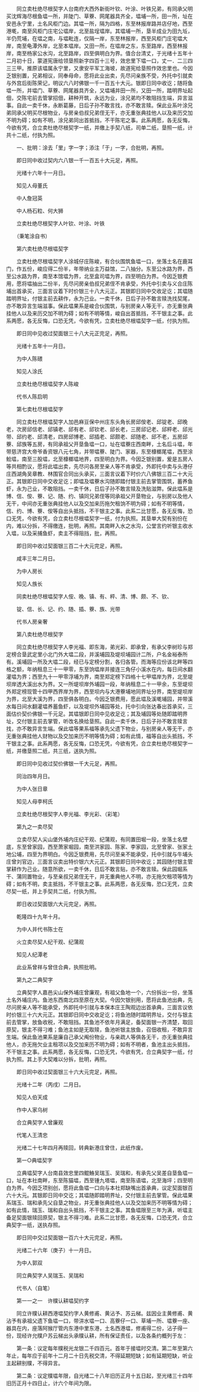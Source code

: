 <!-- { "loadSidebar": true } -->
　　同立卖杜绝尽根契字人台南府大西外新街叶钦、叶涂、叶铁兄弟，有同承父明买沈辉海尽根鱼塭一所，并陡门、草藔、网尾器具齐全，塭埔一所，田一所，址在安邑永宁里，土名风柜门边。其塭一所，隔为四格，东至林报岸路并店仔地，西至港墘，南至风柜门庄宅公塭岸，北至盐埕塭岸。其塭埔一所，垦半成业为田九坵，半仍荒埔，在塭之南，与塭毗连，仅隔一岸，东至林报岸，西至风柜门庄宅塭大岸，南至龟潭外岸，北至本塭岸。又田一所，在塭岸之东，东至路岸，西至林报岸，南至杨家公水沟，北至路岸，四至俱明白为界。值合台清丈，于光绪十五年十二月初十日，蒙道宪唐给领垦照新字四百十三号，效忠里下塭一口，丈一．二三四三三甲。推原该塭属永宁里，又隶安平军工海坡，故道宪给垦照作效忠里也。今因乏银别置，兄弟相议，同奉母命，愿将此业出卖，先尽问亲族不受，外托中引就卖与外宫后街陈荣记，明议六八时佛银一千一百五十大元。银即日同中收讫；随将鱼塭一所，并塭门、草藔、网尾器具齐全，又塭埔并田一所，又田一所，踏明界址起佃，交陈宅前去管掌招佃，耕种开筑，永远为业，涂兄弟均不敢阻挡生端，异言滋事。自此一卖千休，永断葛藤，日后子孙不敢言找，亦不敢言赎。保此业系叶涂兄弟同承父明买尽根物业，与房亲伯叔兄弟侄无干，亦无重张典挂他人以及来历交加不明为碍；如有不明，涂兄弟同出首抵挡，不干陈宅之事。此系两愿，各无反悔，今欲有凭，合立卖杜绝尽根契字一纸，并缴上手契八纸，司单二纸，垦照一纸，计共十二纸，付执为照。

　　一、批明：涂去「里」字一字；添注「于」一字，合批明，再照。

　　即日同中收过契内六八银一千一百五十大元足，再照。

　　光绪十六年十一月日。

　　知见人母董氏

　　中人詹冠英

　　中人杨石粒、何大狮

　　立卖杜绝尽根契字人叶钦、叶涂、叶铁

　　（秉笔涂自书）

　　第六卖杜绝尽根塭契字

　　立卖杜绝尽根塭契字人涂城仔庄陈峻，有合伙围筑鱼塭一口，坐落土名在鹿耳门，作五份，峻应得二份半，年带纳业主万益馆，二八抽分。东至公水路为界，西至公水路为界，南至本馆塭为界，北至盒司塭为界，四至明白为界。今因乏银费用，愿将塭抽出二份半，先尽问房亲伯叔兄弟侄不肯承受，外托中引卖与义合庄陈埔出首承买，三面言议着下时价银三十八大元正。其银即日同中交收足讫；其塭随踏明界址，付银主前去耕作，永为己业。一卖千休，日后子孙不敢言赎洗找契尾，亦不敢异言生端滋事。保此塭果系是峻合伙围筑，与别房亲人等无干，亦无重张典挂他人以及来历交加不明为碍；如有不明等情，峻自出首抵挡，不干银主之事。此系两愿，各无反悔，口恐无凭，今欲有凭，立卖杜绝尽根塭契字一纸，付执为照。

　　即日同中见收过契面银三十八大元正完足，再照。

　　光绪十五年十一月日。

　　为中人陈碨

　　知见人涂氏

　　立卖杜绝尽根塭契字人陈峻

　　代书人陈启明

　　第七卖杜尽根塭契字

　　同立卖杜尽根塭契字人加邑麻豆保中州庄东头角长房邱侒老、邱锭老、邱晚老，次房邱信老、邱镇老、邱有老、邱钦老、邱长老，三房邱记老、邱枰老、邱光带、邱约老、邱清老，四房邱博老、邱插老、邱颇老、邱随老、邱不老，五房邱藔、邱族等五房，有同承祖父开垦鱼塭一口，址在塭藔庄西南畔，土名后斗塭，年带慈济宫大帝爷香资银八元七角，并带塭藔、陡门、家器，东至槺榔尾塭，西至涂鲙塭，南至三股塭，北至槺榔塭地界，四至明白为界。今因乏银别置，爰是五房人等共相酌议，愿将此塭出卖，先尽问各房至亲人等不肯承受，外即托中卖与头港仔庄西湖角吴章教、林围官合同出头承买，三面言议着下时价六八佛银三百二十大元正。其银即日同中交收足讫；即塭及塭藔水沟随即踏付银主前去掌管围筑，蓄养鱼虾，永为己业，不敢阻挡。一卖千休，日后子孙不敢言赎及洗贴滋弊。保此塭系是博、信、侒、藔、记、随、约、镇同兄弟侄等同承祖父开垦物业，与别房以及他人无干，中间亦无重张典挂他人以及交加来历拖欠租饷不明为碍；如有不明等情，信、约、博、藔、侒等自出头抵挡，不干银主之事。此系二比甘愿，各无反悔，恐口无凭，今欲有凭，合立卖杜尽根塭契字一纸，付为执照。其垦单大契有别份在内，难以分拆，不得缴连，批明，再照。其南畔入水之水沟，公堂言约听银主收水入塭，以及采捕鱼虾，卖主不得阻挡，批，再照。

　　即日同中收过契面银三百二十大元完足，再照。

　　咸丰三年二月日。

　　为中人房长

　　知见人族长

　　同卖杜绝尽根塭契字人侒、晚、镇、有、枰、清、博、颇、不、钦、

　　锭、信、长、记、约、随、插、藔、族、光带

　　代书人房亲奢

　　第八卖杜绝尽根契字

　　同立卖杜绝尽根契字人李光福、即东海，弟光彩、即承曾，有承父李树珍与郑定榜合垦武定里小北门外大塭二段，并溪埔园及堤坝埔园计二所，户名金裕泰所有。溪埔园一所及大塭二段，经已与定榜分割，各归各管。而海等应份该北畔等四格之额，年纳租息三十一甲零，东至饷塭岸并接连三角仔小溪水在内，每日间水翻灌塭为界；西至九十一甲零浮埔为界，南至郑定榜下四格十七甲塭岸为界，北至堤坝岸透大溪出水为界。又一所堤坝岸外埔园一段，年纳租息二十一甲余，东至堤坝外郑定榜现管十四甲西界岸为界，西至坝内与大港藔埔地同界址分界，南至堤坝岸为界，北至大溪为界，四至俱各明白。今因乏银费用，愿此塭及溪墘埔园，并带溪水每日间水翻灌塭养蓄鱼虾，以及堤坝外埔园等处，托中引向张达春出首承买，三面估价契价佛银一千元足。其塭银即日同中见收足讫；其及埔园等处随即踏明界址，交付银主前去掌管，听改名换给垦照。自此一卖千休，日后子孙不敢言赎言找，亦不敢异言生端。保此塭等果系福等承先父遗下物业，与别房亲人等无干，亦无重张典挂他人财物以及交加来历不明等情为碍；如有此情，福等自出头抵挡，不干银主之事。此系两愿，各无反悔，口恐无凭，今欲有凭，合立卖杜绝尽根契字一纸，并缴垦照二纸，共三纸，送执为照。

　　即日同中见收过契价佛银一千大元足，再照。

　　同治四年月日。

　　为中人张日章

　　知见人母李柯氏

　　立卖杜绝尽根契字人李光福、李光彩、（彩笔）

　　第九之一卖尽契

　　立卖尽契人尖山堡外埔内庄纪干观、纪蒲观，有同置田堀一段，坐落土名壁底，东至曾家园，西至萧家堀园，南至洪家园、陈家、李家园，北至曾家、张家土地公埔，四至为界明白。今因乏银费用，先尽问至亲不能承受，托中引就与牛埔头庄曾刘官边，三面言议卖出特价银六大元正。其银即日同中收讫；其园随付银主管掌耕作为己业。随意所欲，一卖千休，日后不敢言贴，亦不敢言赎。保此园堀系干、蒲同置物业，与至亲叔兄弟侄无干，并无重典他人不明，亦无拖欠租项等情为碍；如有不明，卖主抵挡，不干银主之事。此系两愿，各无反悔，恐口无凭，立卖尽契一纸，并上手契共二纸，付执为照。

　　即日收过契面银六大元完足，再照。

　　乾隆四十九年十月。

　　为中人并代书陈士在

　　火立卖尽契人纪干观、纪蒲观

　　知见人纪潭老

　　此业系曾祥与曾住合典，执照批明。

　　第九之二典契字

　　立典契字人嘉邑尖山保外埔庄曾廉观，有祖父鱼地一个，六份拆出一份，坐落土名外埔庄内。鱼池东西南北四至原在大契。今因欠银别用，愿将此鱼池出典，先尽问房亲人等不能承受，外即托中引就与本保本庄王陶观边出首承典，三面言议依时价银三十六大元正。其银即日同中交收足讫；将鱼池随时踏明界址，交付与银主前去管掌，放鱼收税，不敢阻挡。其鱼池不依年月满足，备契面银一齐清楚，取回原契，银主不得刁难；鱼池主如是无取赎，鱼池听银主放鱼，召佃收租，不敢异言生端。保此鱼池果系是廉自己承父阄份物业，与亲疏人等俱各无干，亦无重张典挂他人，亦无拖欠业主租项以及交加来历不明为碍；如有不明者，鱼池主出头抵挡，不干银主之事。此系两愿，各无反悔，口恐无凭，今欲有凭，合立典契字一纸，付执为照。其上手大契难以分拆，批明，再照。

　　即日同中收过契面银三十六大元完足，再照。

　　光绪十二年（丙戌）二月日。

　　知见人伯天成

　　作中人家乌树

　　合立典契字人曾廉观

　　代笔人王清忠

　　光绪二十七年四月再赎回，转典新港庄曾住，此纸作废。

　　第一○典塭契字

　　立典塭契字人台南县效忠里四鲲鯓吴瑞玉、吴瑞和，有承先父吴差自垦鱼塭一口，址在本社南畔，东至陈猫塭，西至锺九塔塭，南至陈语塭，北至海坪；四至明白为界。今因乏项别创，愿将此鱼塭一口向与本社郑缺嘴出首承典，议定契面银百六十大元。其银即日同中交讫；其塭随即踏明界址，交付银主前去掌管。保此塭果系瑞玉、瑞和承先父自垦之物业，并无重张典挂他人以及交加来历不明等情为碍；如有此情，瑞玉、瑞和自出头抵挡，不干银主之事。其鱼塭限至三年为满，听塭主备足契面银赎回原契，银主不得刁难。此系二比甘愿，各无反悔，口恐无凭，合立典契字一纸，送执存照。

　　即日同中交过契面银一百六十大元完足，再照。

　　光绪二十六年（庚子）十一月日。

　　为中人郭双

　　同立典契字人吴瑞玉、吴瑞和

　　代书人（自笔）

　　第一一之一　许贌认耕塭契约字

　　同立许贌认耕西港塭契约字人黄修甫、黄沾予、苏云梯。兹因业主黄修甫、黄沾予有承祖父遗下鱼塭一口，带汫水塭一口、高藔仔一口、草埔一所、塭藔一座、器具在内，座落阿猴厅管内东港中里东港，土名西港塭，修甫得二份，沾子得一份，现经许允贌户苏云梯出头承贌认耕，所有保证责任，以及各条约概列于左：

　　第一条：议定每年贌税光龙银二千四百元。首年于接塭时交清。第二年至第六年止，每年应于前年十二月二十日先税交清，不得延期短缺；如有延期短缺，听业主起耕别贌，不得异言。

　　第二条：议定贌塭年限，自光绪二十八年旧历正月十五日起，至光绪三十四年旧历正月十四日止，计六个年间为限。

